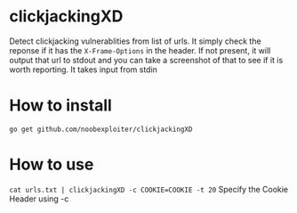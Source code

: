 # clickjackingXD
Detect clickjacking vulnerablities from list of urls. It simply check the reponse if it has the ```X-Frame-Options``` in the header. If not present, it will output that url to stdout and you can take a screenshot of that to see if it is worth reporting. It takes input from stdin

# How to install
```go get github.com/noobexploiter/clickjackingXD```

# How to use
```cat urls.txt | clickjackingXD -c COOKIE=COOKIE -t 20```
Specify the Cookie Header using -c 
